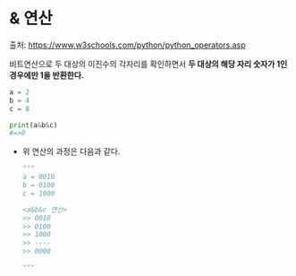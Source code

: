 # & 연산

출처: https://www.w3schools.com/python/python_operators.asp    



비트연산으로 두 대상의 이진수의 각자리를 확인하면서 **두 대상의 해당 자리 숫자가 1인 경우에만 1을 반환한다.** 

```python
a = 2
b = 4
c = 8

print(a&b&c)
#=>0
```

* 위 연산의 과정은 다음과 같다.

  ```python
  """
  a = 0010
  b = 0100
  c = 1000
  
  <a&b&c 연산>
  >> 0010
  >> 0100
  >> 1000
  >> ----
  >> 0000
  
  """
  ```

  